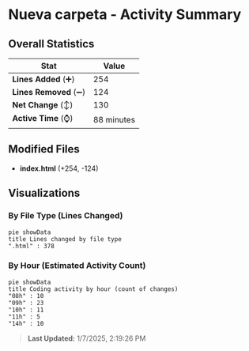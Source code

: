 # Nueva carpeta - Activity Summary 

## Overall Statistics

| Stat                   | Value                                                             |
| ---------------------- | ----------------------------------------------------------------- |
| **Lines Added** (➕)   | 254                                          |
| **Lines Removed** (➖) | 124                                        |
| **Net Change** (↕)    | 130                |
| **Active Time** (⌚)   | 88 minutes |


## Modified Files
- **index.html** (+254, -124)

## Visualizations

### By File Type (Lines Changed)

```mermaid
pie showData
title Lines changed by file type
".html" : 378
```

### By Hour (Estimated Activity Count)

```mermaid
pie showData
title Coding activity by hour (count of changes)
"08h" : 10
"09h" : 23
"10h" : 11
"11h" : 5
"14h" : 10
```


> **Last Updated:** 1/7/2025, 2:19:26 PM